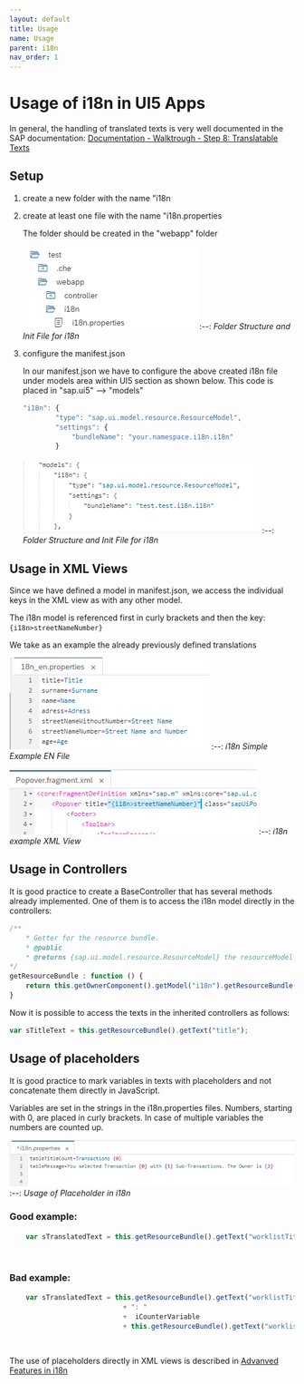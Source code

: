 ```yaml
---
layout: default
title: Usage
name: Usage
parent: i18n
nav_order: 1
---
```


# Usage of i18n in UI5 Apps

In general, the handling of translated texts is very well documented in the SAP documentation:
[Documentation - Walktrough - Step 8: Translatable Texts](https://sapui5.hana.ondemand.com/#/topic/df86bfbeab0645e5b764ffa488ed57dc)

## Setup

 1. create a new folder with the name "i18n 
 2. create at least one file with the name "i18n.properties 

    The folder should be created in the "webapp" folder

    ![Folder Structure and Init File for i18n](img/i18n_folderstructure.png)
    :--: 
    *Folder Structure and Init File for i18n*

 3. configure the manifest.json

    In our manifest.json we have to configure the above created i18n file under models area within UI5 section as shown below. This code is placed in "sap.ui5" --> "models"

    ```javascript
    "i18n": {
            "type": "sap.ui.model.resource.ResourceModel",
            "settings": {
                "bundleName": "your.namespace.i18n.i18n"
            }
    ```

    ![Folder Structure and Init File for i18n](img/i18n_manifest.png)
    :--: 
    *Folder Structure and Init File for i18n*


## Usage in XML Views

Since we have defined a model in manifest.json, we access the individual keys in the XML view as with any other model.

The i18n model is referenced first in curly brackets and then the key:
`{i18n>streetNameNumber}`

We take as an example the already previously defined translations

![i18n Simple Example EN File](img/i18n_en_simple.png)
:--: 
*i18n Simple Example EN File*

![i18n example XML View](img/i18nXMLViewExample.png)
:--: 
*i18n example XML View*

## Usage in Controllers

It is good practice to create a BaseController that has several methods already implemented. 
One of them is to access the i18n model directly in the controllers:

```javascript
/**
    * Getter for the resource bundle.
    * @public
    * @returns {sap.ui.model.resource.ResourceModel} the resourceModel of the component
*/
getResourceBundle : function () {
    return this.getOwnerComponent().getModel("i18n").getResourceBundle();
}
```

Now it is possible to access the texts in the inherited controllers as follows:
 
```javascript
var sTitleText = this.getResourceBundle().getText("title");
```

## Usage of placeholders

It is good practice to mark variables in texts with placeholders and not concatenate them directly in JavaScript.

Variables are set in the strings in the i18n.properties files.
Numbers, starting with 0, are placed in curly brackets. In case of multiple variables the numbers are counted up.

![Usage of Placeholder in i18n](img/i18nPlaceholer.png)
:--: 
*Usage of Placeholder in i18n*


<div class="goodExample">

### Good example:

```javascript
    var sTranslatedText = this.getResourceBundle().getText("worklistTitle", [iCounterVariable]);
```
<br/>
</div>

<div class="badExample">

### Bad example:

```javascript
    var sTranslatedText = this.getResourceBundle().getText("worklistTitlePart1")
                            + ": " 
                            +  iCounterVariable 
                            + this.getResourceBundle().getText("worklistTitlePart2");
```
<br/>
</div>

The use of placeholders directly in XML views is described in [Advanved Features in i18n](/UI5-Best-Practice/i18n/advancedFeatures.html#placeholder-in-xml-views)